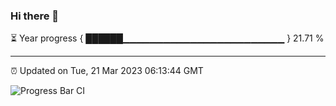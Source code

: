 ### Hi there 👋

⏳ Year progress { ██████▁▁▁▁▁▁▁▁▁▁▁▁▁▁▁▁▁▁▁▁▁▁▁▁ } 21.71 %

---

⏰ Updated on Tue, 21 Mar 2023 06:13:44 GMT

![Progress Bar CI](https://github.com/liununu/liununu/workflows/Progress%20Bar%20CI/badge.svg)
